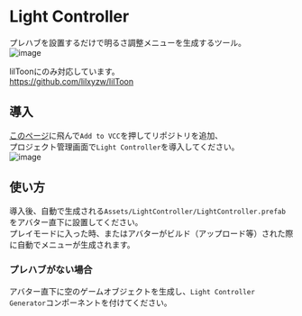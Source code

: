 # Light Controller
プレハブを設置するだけで明るさ調整メニューを生成するツール。  
![image](https://github.com/Gomorroth/LightController/assets/70315656/23c36800-d120-4229-a2d1-e76bfb6cba95)

lilToonにのみ対応しています。  
https://github.com/lilxyzw/lilToon

## 導入
[このページ](https://gomorroth.github.io/vpm-repos/)に飛んで`Add to VCC`を押してリポジトリを追加、  
プロジェクト管理画面で`Light Controller`を導入してください。  
![image](https://github.com/Gomorroth/LightController/assets/70315656/eb955951-ce31-4ab1-96c4-331862c0a86e)

## 使い方
導入後、自動で生成される`Assets/LightController/LightController.prefab`をアバター直下に設置してください。  
プレイモードに入った時、またはアバターがビルド（アップロード等）された際に自動でメニューが生成されます。

### プレハブがない場合
アバター直下に空のゲームオブジェクトを生成し、`Light Controller Generator`コンポーネントを付けてください。
